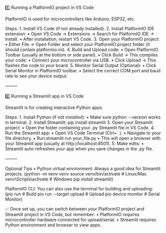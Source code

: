 1️⃣ Running a PlatformIO project in VS Code

PlatformIO is used for microcontrollers like Arduino, ESP32, etc.

Steps:
	1.	Install VS Code (if not already installed).
	2.	Install PlatformIO IDE extension:
	•	Open VS Code → Extensions → Search for PlatformIO IDE → Install.
	•	After installation, restart VS Code.
	3.	Open your PlatformIO project:
	•	Either File → Open Folder and select your PlatformIO project folder (it should contain platformio.ini).
	4.	Build and Upload code:
	•	Open PlatformIO Toolbar (usually at the bottom or side panel).
	•	Click Build → This compiles your code.
	•	Connect your microcontroller via USB.
	•	Click Upload → This flashes the code to your board.
	5.	Monitor Serial Output (Optional):
	•	Click Serial Monitor in PlatformIO toolbar.
	•	Select the correct COM port and baud rate to see your device output.

⸻

2️⃣ Running a Streamlit app in VS Code

Streamlit is for creating interactive Python apps.

Steps:
	1.	Install Python (if not installed):
	•	Make sure python --version works in terminal.
	2.	Install Streamlit: pip install streamlit
  3.	Open your Streamlit project:
	•	Open the folder containing your .py Streamlit file in VS Code.
	4.	Run the Streamlit app:
	•	Open VS Code Terminal (Ctrl+` ).
	•	Navigate to your file directory.
	•	Run:streamlit run your_file.py
 •	This will open a browser with your Streamlit app (usually at http://localhost:8501).
  5.	Make edits:
	•	Streamlit auto-refreshes your app when you save changes in the .py file.

⸻

Optional Tips
	•	Python virtual environment: Always a good idea for Streamlit projects.
 (python -m venv venv
source venv/bin/activate   # Linux/Mac
venv\Scripts\activate      # Windows
pip install streamlit)
  
  PlatformIO CLI: You can also use the terminal for building and uploading:
  (pio run          # Build
pio run --target upload  # Upload
pio device monitor       # Serial Monitor)


✅ Once set up, you can switch between your PlatformIO project and Streamlit project in VS Code, but remember:
	•	PlatformIO requires microcontroller hardware connected for upload/serial.
	•	Streamlit requires Python environment and browser to view apps.
